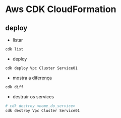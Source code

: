 # Aws CDK CloudFormation

## deploy
- listar
```bash
cdk list
```
- deploy
```bash
cdk deploy Vpc Cluster Service01
```
- mostra a diferença
```bash
cdk diff
```

- destruir os services
```bash
# cdk destroy <nome_do_service>
cdk destroy Vpc Cluster Service01
```
